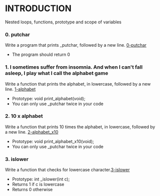 # INTRODUCTION
Nested loops, functions, prototype and scope of variables

### 0. putchar
Write a program that prints _putchar, followed by a new line. [0-putchar](./0-putchar.c)
- The program should return 0

### 1. I sometimes suffer from insomnia. And when I can't fall asleep, I play what I call the alphabet game
Write a function that prints the alphabet, in lowercase, followed by a new line. [1-alphabet](./1-alphabet.c)
- Prototype: void print_alphabet(void);
- You can only use _putchar twice in your code

### 2. 10 x alphabet
Write a function that prints 10 times the alphabet, in lowercase, followed by a new line. [2-alphabet_x10](./2-alphabet_x10.c)
- Prototype: void print_alphabet_x10(void);
- You can only use _putchar twice in your code

### 3. islower
Write a function that checks for lowercase character.[3-islower](./3-islower.c)
- Prototype: int _islower(int c);
- Returns 1 if c is lowercase
- Returns 0 otherwise
